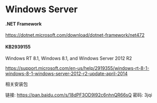 # Windows Server

#### .NET Framework

https://dotnet.microsoft.com/download/dotnet-framework/net472



#### KB2939155

Windows RT 8.1, Windows 8.1, and Windows Server 2012 R2

https://support.microsoft.com/en-us/help/2919355/windows-rt-8-1-windows-8-1-windows-server-2012-r2-update-april-2014

相关安装包

链接: https://pan.baidu.com/s/18dPF3OD9l92c6nhnQR66sQ  密码: 3jqi




